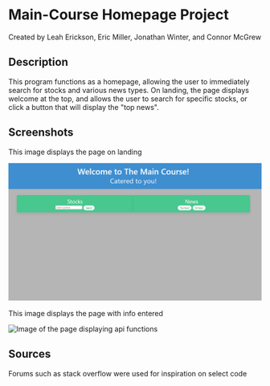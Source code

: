# Main-Course Homepage Project

Created by Leah Erickson, Eric Miller, Jonathan Winter, and Connor McGrew

## Description

This program functions as a homepage, allowing the user to immediately search for stocks and various news types. On landing, the page displays welcome at the top, and allows the user to search for specific stocks, or click a button that will display the "top news".

## Screenshots

This image displays the page on landing

![Image of the page on landing](./images/Project1_landing.png)

This image displays the page with info entered

![Image of the page displaying api functions]()

## Sources

Forums such as stack overflow were used for inspiration on select code
